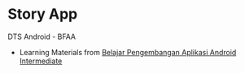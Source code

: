 # Story App
DTS Android - BFAA
- Learning Materials from [Belajar Pengembangan Aplikasi Android Intermediate](https://www.dicoding.com/academies/352)

